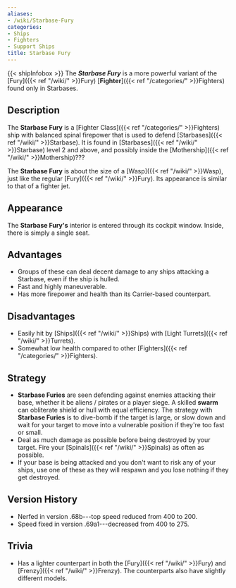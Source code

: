 ```yaml
---
aliases:
- /wiki/Starbase-Fury
categories:
- Ships
- Fighters
- Support Ships
title: Starbase Fury
---
```


{{< shipInfobox >}} The **_Starbase Fury_** is a more powerful variant of the [Fury]({{< ref "/wiki/" >}}Fury) [**Fighter**]({{< ref "/categories/" >}}Fighters) found only in Starbases.

## Description

The **Starbase Fury** is a [Fighter Class]({{< ref "/categories/" >}}Fighters) ship with balanced spinal firepower that is used to defend [Starbases]({{< ref "/wiki/" >}}Starbase). It is found in [Starbases]({{< ref "/wiki/" >}}Starbase) level 2 and above, and possibly inside the [Mothership]({{< ref "/wiki/" >}}Mothership)???

The **Starbase Fury** is about the size of a [Wasp]({{< ref "/wiki/" >}}Wasp), just like the regular [Fury]({{< ref "/wiki/" >}}Fury). Its appearance is similar to that of a fighter jet.

## Appearance

The **Starbase Fury's** interior is entered through its cockpit window. Inside, there is simply a single seat.

## Advantages

- Groups of these can deal decent damage to any ships attacking a Starbase, even if the ship is hulled.
- Fast and highly maneuverable.
- Has more firepower and health than its Carrier-based counterpart.

## Disadvantages

- Easily hit by [Ships]({{< ref "/wiki/" >}}Ships) with [Light Turrets]({{< ref "/wiki/" >}}Turrets).
- Somewhat low health compared to other [Fighters]({{< ref "/categories/" >}}Fighters).

## Strategy

- **Starbase Furies** are seen defending against enemies attacking their base, whether it be aliens / pirates or a player siege. A skilled **swarm** can obliterate shield or hull with equal efficiency. The strategy with **Starbase Furies** is to dive-bomb if the target is large, or slow down and wait for your target to move into a vulnerable position if they're too fast or small.
- Deal as much damage as possible before being destroyed by your target. Fire your [Spinals]({{< ref "/wiki/" >}}Spinals) as often as possible.
- If your base is being attacked and you don't want to risk any of your ships, use one of these as they will respawn and you lose nothing if they get destroyed.

## Version History 

- Nerfed in version .68b---top speed reduced from 400 to 200.
- Speed fixed in version .69a1---decreased from 400 to 275.

## Trivia

- Has a lighter counterpart in both the [Fury]({{< ref "/wiki/" >}}Fury) and [Frenzy]({{< ref "/wiki/" >}}Frenzy). The counterparts also have slightly different models.